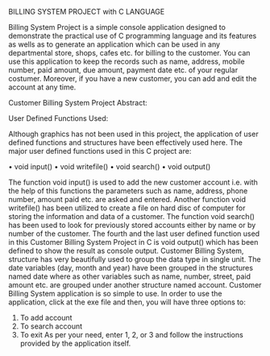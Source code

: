 BILLING SYSTEM PROJECT with C LANGUAGE


Billing System Project is a simple console application designed to demonstrate the practical use of C programming language and its features as wells as to generate an application which can be used in any departmental store, shops, cafes etc. for billing to the customer.
You can use this application to keep the records such as name, address, mobile number, paid amount, due amount, payment date etc. of your regular costumer. Moreover, if you have a new customer, you can add and edit the account at any time.

Customer Billing System Project Abstract:

User Defined Functions Used:

Although graphics has not been used in this project, the application of user defined functions and structures have been effectively used here. The major user defined functions used in this C project are:

•	void input()
•	void writefile()
•	void search()
•	void output()

The function void input() is used to add the new customer account i.e. with the help of this functions the parameters such as name, address, phone number, amount paid etc. are asked and entered. Another function void writefile() has been utilized to create a file on hard disc of computer for storing the information and data of a customer.
The function void search() has been used to look for previously stored accounts either by name or by number of the customer. The fourth and the last user defined function used in this Customer Billing System Project in C is void output() which has been defined to show the result as console output.
 Customer Billing System, structure has very beautifully used to group the data type in single unit. The date variables (day, month and year) have been grouped in the structures named date where as other variables such as name, number, street, paid amount etc. are grouped under another structure named account.
Customer Billing System application is so simple to use. In order to use the application, click at the exe file and then, you will have three options to:

1.	To add account
2.	To search account
3.	To exit
As per your need, enter 1, 2, or 3 and follow the instructions provided by the application itself.



